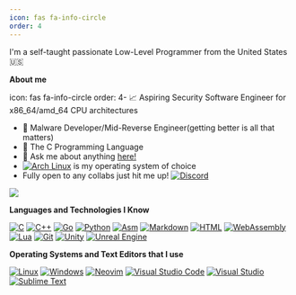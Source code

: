 ```yaml
---
icon: fas fa-info-circle
order: 4 
---
```


I'm a self-taught passionate Low-Level Programmer from the United States 🇺🇸

**About me**

icon: fas fa-info-circle
order: 4- 📈 Aspiring Security Software Engineer for x86_64/amd_64 CPU architectures 
- :japanese_goblin: Malware Developer/Mid-Reverse Engineer(getting better is all that matters)
- :muscle: The C Programming Language
- 💬 Ask me about anything [here!](https://github.com/fs3cs0ciety/fs3cs0ciety/issues)
- [![Arch Linux](https://img.shields.io/badge/Arch%20Linux-1793D1?logo=arch-linux&logoColor=fff)](https://archlinux.org/download/)  is my operating system of choice
- Fully open to any collabs just hit me up! [![Discord](https://img.shields.io/badge/Discord-%235865F2.svg?&logo=discord&logoColor=white)](https://discordapp.com/users/d3dsec.ko)

![](https://komarev.com/ghpvc/?username=fs3cs0ciety)

**Languages and Technologies I Know**

[![C](https://img.shields.io/badge/C-00599C?logo=c&logoColor=white)](https://www.learn-c.org/)
[![C++](https://img.shields.io/badge/C++-%2300599C.svg?logo=c%2B%2B&logoColor=white)](https://www.google.com/url?sa=t&source=web&rct=j&opi=89978449&url=https://leetcode.com/discuss/interview-question/3316931/C%252B%252B-Basic-and-Advance-Concepts-Questions-(For-Interview-Preparation)&ved=2ahUKEwj6re_PxYyLAxVyg4kEHd1jGagQFnoECBUQAQ&usg=AOvVaw1EuIQS2Hzn-ixLy8hOuD4E)
[![Go](https://img.shields.io/badge/Go-%2300ADD8.svg?&logo=go&logoColor=white)](https://go.dev/doc/)
[![Python](https://img.shields.io/badge/Python-3776AB?logo=python&logoColor=fff)](https://github.com/openlists/PythonResources)
[![Asm](https://img.shields.io/badge/-Assembly-000?&logo=assemblyscript)](https://www.nasm.us/xdoc/2.16.03/html/nasmdoc0.html)
[![Markdown](https://img.shields.io/badge/Markdown-%23000000.svg?logo=markdown&logoColor=white)](https://github.com/adam-p/markdown-here/wiki/markdown-cheatsheet)
[![HTML](https://img.shields.io/badge/HTML-%23E34F26.svg?logo=html5&logoColor=white)](#)
[![WebAssembly](https://img.shields.io/badge/WebAssembly-654FF0?logo=webassembly&logoColor=fff)](#)
[![Lua](https://img.shields.io/badge/Lua-%232C2D72.svg?logo=lua&logoColor=white)](https://www.lua.org/pil/1.html)
[![Git](https://img.shields.io/badge/Git-F05032?logo=git&logoColor=fff)](https://docs.github.com/en/get-started/start-your-journey/git-and-github-learning-resources)
[![Unity](https://img.shields.io/badge/Unity-%23000000.svg?logo=unity&logoColor=white)](https://unity.com/)
[![Unreal Engine](https://img.shields.io/badge/Unreal%20Engine-%23313131.svg?logo=unrealengine&logoColor=white)](https://www.unrealengine.com/en-US)

**Operating Systems and Text Editors that I use**

[![Linux](https://img.shields.io/badge/Linux-FCC624?logo=linux&logoColor=black)](https://github.com/torvalds/linux)
[![Windows](https://custom-icon-badges.demolab.com/badge/Windows-0078D6?logo=windows11&logoColor=white)](https://learn.microsoft.com/en-us/windows/)
[![Neovim](https://img.shields.io/badge/Neovim-57A143?logo=neovim&logoColor=fff)](https://nvchad.com/docs/quickstart/install/)
[![Visual Studio Code](https://custom-icon-badges.demolab.com/badge/Visual%20Studio%20Code-0078d7.svg?logo=vsc&logoColor=white)](https://visualstudio.microsoft.com/downloads/)
[![Visual Studio](https://custom-icon-badges.demolab.com/badge/Visual%20Studio-5C2D91.svg?&logo=visual-studio&logoColor=white)](https://visualstudio.microsoft.com/downloads/)
[![Sublime Text](https://img.shields.io/badge/Sublime%20Text-%23575757.svg?logo=sublime-text&logoColor=important)](https://www.sublimetext.com/download)
